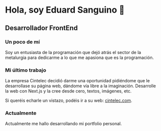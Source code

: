# Hola, soy Eduard Sanguino 👋
## Desarrollador FrontEnd

### Un poco de mí
Soy un entusiasta de la programación que dejó atrás el sector de la metalurgia para dedicarme a lo que me apasiona que es la programación.

### Mi último trabajo
La empresa Cintelec decidió darme una oportunidad pidiéndome que le desarrollase su página web, dándome vía libre a la imaginación.
Desarrolle la web con Next.js y la cree desde cero, textos, imágenes, etc.

Si queréis echarle un vistazo, podéis ir a su web: [cintelec.com](https://cintelec.com).

### Actualmente
Actualmente me hallo desarrollando mi portfolio personal.


<!--
**SanguinoCastro/SanguinoCastro** is a ✨ _special_ ✨ repository because its `README.md` (this file) appears on your GitHub profile.

Here are some ideas to get you started:

- 🔭 I’m currently working on ...
- 🌱 I’m currently learning ...
- 👯 I’m looking to collaborate on ...
- 🤔 I’m looking for help with ...
- 💬 Ask me about ...
- 📫 How to reach me: ...
- 😄 Pronouns: ...
- ⚡ Fun fact: ...
-->
